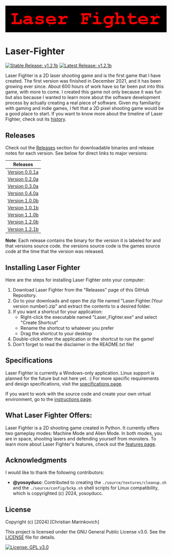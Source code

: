 ![Splash Text](img/Laser_Fighter_Splash_Text.png)

# Laser-Fighter

[![Stable Release: v1.2.1b](https://img.shields.io/badge/Stable-v1.2.1b-brightgreen.svg)](https://github.com/Christian2147/Laser-Fighter/releases/download/v1.2.1/Laser.Fighter.v1.2.1b.zip) [![Latest Release: v1.2.1b](https://img.shields.io/badge/Latest-v1.2.1b-red.svg)](https://github.com/Christian2147/Laser-Fighter/releases/download/v1.2.1/Laser.Fighter.v1.2.1b.zip)

Laser Fighter is a 2D laser shooting game and is the first game that I have created. The first version was finished in December 2021, and it has been growing ever since. About 600 hours of work have so far been put into this game, with more to come. I created this game not only because it was fun but also because I wanted to learn more about the software development process by actually creating a real piece of software. Given my familiarity with gaming and indie games, I felt that a 2D pixel shooting game would be a good place to start. If you want to know more about the timeline of Laser Fighter, check out its [history](./docs/HISTORY.md).

## Releases

Check out the [Releases](https://github.com/Christian2147/Laser-Fighter/releases) section for downloadable binaries and release notes for each version. See below for direct links to major versions:

|    Releases    |
| -------------- |
| [Version 0.0.1a](https://github.com/Christian2147/Laser-Fighter/releases/tag/v0.0.1) |
| [Version 0.2.0a](https://github.com/Christian2147/Laser-Fighter/releases/tag/v0.2.0) |
| [Version 0.3.0a](https://github.com/Christian2147/Laser-Fighter/releases/tag/v0.3.0) |
| [Version 0.4.0a](https://github.com/Christian2147/Laser-Fighter/releases/tag/v0.4.0) |
| [Version 1.0.0b](https://github.com/Christian2147/Laser-Fighter/releases/tag/v1.0.0) |
| [Version 1.0.1b](https://github.com/Christian2147/Laser-Fighter/releases/tag/v1.0.1) |
| [Version 1.1.0b](https://github.com/Christian2147/Laser-Fighter/releases/tag/v1.1.0) |
| [Version 1.2.0b](https://github.com/Christian2147/Laser-Fighter/releases/tag/v1.2.0) |
| [Version 1.2.1b](https://github.com/Christian2147/Laser-Fighter/releases/tag/v1.2.1) |

**Note**: Each release contains the binary for the version it is labeled for and that versions source code. the versions source code is the games source code at the time that the version was released.

## Installing Laser Fighter

Here are the steps for installing Laser Fighter onto your computer:

1. Download Laser Fighter from the "Releases" page of this GitHub Repository.
2. Go to your downloads and open the zip file named "Laser.Fighter.(Your version number).zip" and extract the contents to a desired folder.
3. If you want a shortcut for your application:
    - Right-click the executable named "Laser_Fighter.exe" and select "Create Shortcut"
    - Rename the shortcut to whatever you prefer
    - Drag the shortcut to your desktop
4. Double-click either the application or the shortcut to run the game!
5. Don't forget to read the disclaimer in the README.txt file!

## Specifications

Laser Fighter is currently a Windows-only application. Linux support is planned for the future but not here yet. :(
For more specific requirements and design specifications, visit the [specifications page](./docs/SPECIFICATIONS.md).

If you want to work with the source code and create your own virtual environment, go to the [instructions page](./docs/INSTRUCTIONS.md).

## What Laser Fighter Offers:

Laser Fighter is a 2D shooting game created in Python. It currently offers two gameplay modes: Machine Mode and Alien Mode. In both modes, you are in space, shooting lasers and defending yourself from monsters. To learn more about Laser Fighter's features, check out the [features page](./docs/FEATURES.md).

## Acknowledgments

I would like to thank the following contributors:

- **@yosoyducc**: Contributed to creating the `./source/textures/cleanup.sh` and the `./source/config/bckp.sh` shell scripts for Linux compatibility, which is copyrighted (c) 2024, yosoyducc. 

## License

Copyright (c) [2024] [Christian Marinkovich]

This project is licensed under the GNU General Public License v3.0. See the [LICENSE](./LICENSE) file for details.

[![License: GPL v3.0](https://img.shields.io/badge/License-GPL%20v3.0-blue.svg)](https://www.gnu.org/licenses/gpl-3.0)
